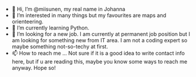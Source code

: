 - 👋 Hi, I’m @miisunen, my real name in Johanna
- 👀 I’m interested in many things but my favourites are maps and orienteering.
- 🌱 I’m currently learning Python.
- 💞️ I’m looking for a new job. I am currently at permanent job position but I am looking for something new from IT area. I am not a coding expert so maybe something not-so-techy at first.
- 📫 How to reach me ... Not sure if it is a good idea to write contact info here, but if u are reading this, maybe you know some ways to reach me anyway. Hope so!

<!---
miisunen/miisunen is a ✨ special ✨ repository because its `README.md` (this file) appears on your GitHub profile.
You can click the Preview link to take a look at your changes.
--->
